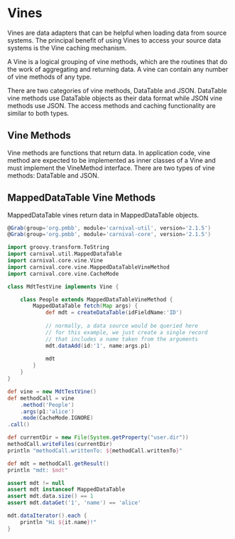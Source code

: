 # Vines

Vines are data adapters that can be helpful when loading data from source systems. The principal benefit of using Vines to access your source data systems is the Vine caching mechanism.

A Vine is a logical grouping of vine methods, which are the routines that do the work of aggregating and returning data. A vine can contain any number of vine methods of any type.

There are two categories of vine methods, DataTable and JSON. DataTable vine methods use DataTable objects as their data format while JSON vine methods use JSON. The access methods and caching functionality are similar to both types.

## Vine Methods

Vine methods are functions that return data. In application code, vine method are expected to be implemented as inner classes of a Vine and must implement the VineMethod interface. There are two types of vine methods: DataTable and JSON.

## MappedDataTable Vine Methods

MappedDataTable vines return data in MappedDataTable objects.

```groovy
@Grab(group='org.pmbb', module='carnival-util', version='2.1.5')
@Grab(group='org.pmbb', module='carnival-core', version='2.1.5')

import groovy.transform.ToString
import carnival.util.MappedDataTable
import carnival.core.vine.Vine
import carnival.core.vine.MappedDataTableVineMethod
import carnival.core.vine.CacheMode

class MdtTestVine implements Vine {

    class People extends MappedDataTableVineMethod {
        MappedDataTable fetch(Map args) {
            def mdt = createDataTable(idFieldName:'ID')
            
            // normally, a data source would be queried here
            // for this example, we just create a single record
            // that includes a name taken from the arguments
            mdt.dataAdd(id:'1', name:args.p1)
            
            mdt
        }
    }
}

def vine = new MdtTestVine()
def methodCall = vine
    .method('People')
    .args(p1:'alice')
    .mode(CacheMode.IGNORE)
.call()

def currentDir = new File(System.getProperty("user.dir"))
methodCall.writeFiles(currentDir)
println "methodCall.writtenTo: ${methodCall.writtenTo}"

def mdt = methodCall.getResult()
println "mdt: $mdt"

assert mdt != null
assert mdt instanceof MappedDataTable
assert mdt.data.size() == 1
assert mdt.dataGet('1', 'name') == 'alice'

mdt.dataIterator().each {
    println "Hi ${it.name}!"
}

```
